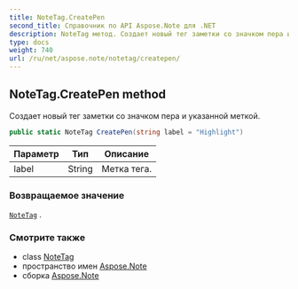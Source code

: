 ```yaml
---
title: NoteTag.CreatePen
second_title: Справочник по API Aspose.Note для .NET
description: NoteTag метод. Создает новый тег заметки со значком пера и указанной меткой.
type: docs
weight: 740
url: /ru/net/aspose.note/notetag/createpen/
---
```

## NoteTag.CreatePen method

Создает новый тег заметки со значком пера и указанной меткой.

```csharp
public static NoteTag CreatePen(string label = "Highlight")
```

| Параметр | Тип | Описание |
| --- | --- | --- |
| label | String | Метка тега. |

### Возвращаемое значение

[`NoteTag`](../) .

### Смотрите также

* class [NoteTag](../)
* пространство имен [Aspose.Note](../../notetag/)
* сборка [Aspose.Note](../../../)


